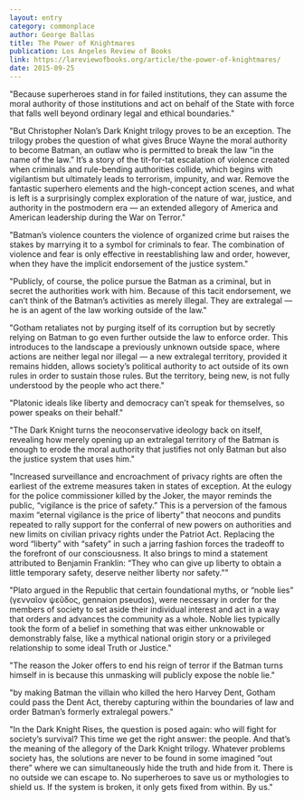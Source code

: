 ```yaml
---
layout: entry
category: commonplace
author: George Ballas
title: The Power of Knightmares
publication: Los Angeles Review of Books
link: https://lareviewofbooks.org/article/the-power-of-knightmares/
date: 2015-09-25
---
```


"Because superheroes stand in for failed institutions, they can assume the moral authority of those institutions and act on behalf of the State with force that falls well beyond ordinary legal and ethical boundaries."

"But Christopher Nolan’s Dark Knight trilogy proves to be an exception. The trilogy probes the question of what gives Bruce Wayne the moral authority to become Batman, an outlaw who is permitted to break the law “in the name of the law.” It’s a story of the tit-for-tat escalation of violence created when criminals and rule-bending authorities collide, which begins with vigilantism but ultimately leads to terrorism, impunity, and war. Remove the fantastic superhero elements and the high-concept action scenes, and what is left is a surprisingly complex exploration of the nature of war, justice, and authority in the postmodern era — an extended allegory of America and American leadership during the War on Terror."

"Batman’s violence counters the violence of organized crime but raises the stakes by marrying it to a symbol for criminals to fear. The combination of violence and fear is only effective in reestablishing law and order, however, when they have the implicit endorsement of the justice system."

"Publicly, of course, the police pursue the Batman as a criminal, but in secret the authorities work with him. Because of this tacit endorsement, we can’t think of the Batman’s activities as merely illegal. They are extralegal — he is an agent of the law working outside of the law."

"Gotham retaliates not by purging itself of its corruption but by secretly relying on Batman to go even further outside the law to enforce order. This introduces to the landscape a previously unknown outside space, where actions are neither legal nor illegal — a new extralegal territory, provided it remains hidden, allows society’s political authority to act outside of its own rules in order to sustain those rules. But the territory, being new, is not fully understood by the people who act there."

"Platonic ideals like liberty and democracy can’t speak for themselves, so power speaks on their behalf."

"The Dark Knight turns the neoconservative ideology back on itself, revealing how merely opening up an extralegal territory of the Batman is enough to erode the moral authority that justifies not only Batman but also the justice system that uses him."

"Increased surveillance and encroachment of privacy rights are often the earliest of the extreme measures taken in states of exception. At the eulogy for the police commissioner killed by the Joker, the mayor reminds the public, “vigilance is the price of safety.” This is a perversion of the famous maxim “eternal vigilance is the price of liberty” that neocons and pundits repeated to rally support for the conferral of new powers on authorities and new limits on civilian privacy rights under the Patriot Act. Replacing the word “liberty” with “safety” in such a jarring fashion forces the tradeoff to the forefront of our consciousness. It also brings to mind a statement attributed to Benjamin Franklin: “They who can give up liberty to obtain a little temporary safety, deserve neither liberty nor safety.”"

"Plato argued in the Republic that certain foundational myths, or “noble lies” (γενναῖον ψεῦδος, gennaion pseudos), were necessary in order for the members of society to set aside their individual interest and act in a way that orders and advances the community as a whole. Noble lies typically took the form of a belief in something that was either unknowable or demonstrably false, like a mythical national origin story or a privileged relationship to some ideal Truth or Justice."

"The reason the Joker offers to end his reign of terror if the Batman turns himself in is because this unmasking will publicly expose the noble lie."

"by making Batman the villain who killed the hero Harvey Dent, Gotham could pass the Dent Act, thereby capturing within the boundaries of law and order Batman’s formerly extralegal powers."

"In the Dark Knight Rises, the question is posed again: who will fight for society’s survival? This time we get the right answer: the people. And that’s the meaning of the allegory of the Dark Knight trilogy. Whatever problems society has, the solutions are never to be found in some imagined “out there” where we can simultaneously hide the truth and hide from it. There is no outside we can escape to. No superheroes to save us or mythologies to shield us. If the system is broken, it only gets fixed from within. By us."
